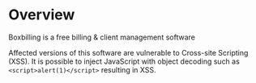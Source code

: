# Overview

Boxbilling is a free billing & client management software

Affected versions of this software are vulnerable to Cross-site Scripting (XSS). It is possible to inject JavaScript with object decoding such as `<script>alert(1)</script>` resulting in XSS.